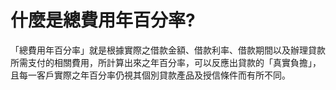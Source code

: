# 什麼是總費用年百分率?

「總費用年百分率」就是根據實際之借款金額、借款利率、借款期間以及辦理貸款所需支付的相關費用，所計算出來之年百分率，可以反應出貸款的「真實負擔」，且每一客戶實際之年百分率仍視其個別貸款產品及授信條件而有所不同。
